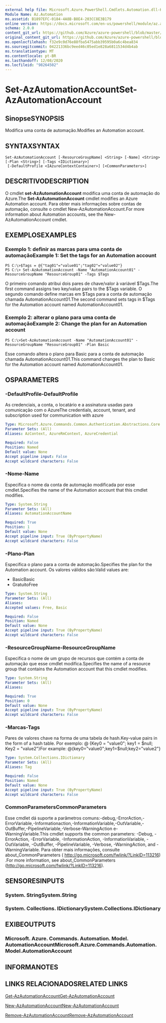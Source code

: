 ```yaml
---
external help file: Microsoft.Azure.PowerShell.Cmdlets.Automation.dll-Help.xml
Module Name: Az.Automation
ms.assetid: B1897EFC-0184-4A8B-B8E4-203CC8E3B179
online version: https://docs.microsoft.com/en-us/powershell/module/az.automation/set-azautomationaccount
schema: 2.0.0
content_git_url: https://github.com/Azure/azure-powershell/blob/master/src/Automation/Automation/help/Set-AzAutomationAccount.md
original_content_git_url: https://github.com/Azure/azure-powershell/blob/master/src/Automation/Automation/help/Set-AzAutomationAccount.md
ms.openlocfilehash: f32e9c0d76e88fba5475abb39595b0a6c4bea834
ms.sourcegitcommit: 04221336bc9eed46c05ed1e828a6811534d4b4ab
ms.translationtype: MT
ms.contentlocale: pt-BR
ms.lasthandoff: 12/08/2020
ms.locfileid: "98264502"
---
```

# <span data-ttu-id="db32c-101">Set-AzAutomationAccount</span><span class="sxs-lookup"><span data-stu-id="db32c-101">Set-AzAutomationAccount</span></span>

## <span data-ttu-id="db32c-102">Sinopse</span><span class="sxs-lookup"><span data-stu-id="db32c-102">SYNOPSIS</span></span>
<span data-ttu-id="db32c-103">Modifica uma conta de automação.</span><span class="sxs-lookup"><span data-stu-id="db32c-103">Modifies an Automation account.</span></span>

## <span data-ttu-id="db32c-104">SYNTAX</span><span class="sxs-lookup"><span data-stu-id="db32c-104">SYNTAX</span></span>

```
Set-AzAutomationAccount [-ResourceGroupName] <String> [-Name] <String> [-Plan <String>] [-Tags <IDictionary>]
 [-DefaultProfile <IAzureContextContainer>] [<CommonParameters>]
```

## <span data-ttu-id="db32c-105">DESCRITIVO</span><span class="sxs-lookup"><span data-stu-id="db32c-105">DESCRIPTION</span></span>
<span data-ttu-id="db32c-106">O cmdlet **set-AzAutomationAccount** modifica uma conta de automação do Azure.</span><span class="sxs-lookup"><span data-stu-id="db32c-106">The **Set-AzAutomationAccount** cmdlet modifies an Azure Automation account.</span></span>
<span data-ttu-id="db32c-107">Para obter mais informações sobre contas de automação, consulte o cmdlet New-AzAutomationAccount.</span><span class="sxs-lookup"><span data-stu-id="db32c-107">For more information about Automation accounts, see the New-AzAutomationAccount cmdlet.</span></span>

## <span data-ttu-id="db32c-108">EXEMPLOS</span><span class="sxs-lookup"><span data-stu-id="db32c-108">EXAMPLES</span></span>

### <span data-ttu-id="db32c-109">Exemplo 1: definir as marcas para uma conta de automação</span><span class="sxs-lookup"><span data-stu-id="db32c-109">Example 1: Set the tags for an Automation account</span></span>
```
PS C:\>$Tags = @{"tag01"="value01";"tag02"="value02"}
PS C:\> Set-AzAutomationAccount -Name "AutomationAccount01" -ResourceGroupName "ResourceGroup01" -Tags $Tags
```

<span data-ttu-id="db32c-110">O primeiro comando atribui dois pares de chave/valor à variável $Tags.</span><span class="sxs-lookup"><span data-stu-id="db32c-110">The first command assigns two key/value pairs to the $Tags variable.</span></span>
<span data-ttu-id="db32c-111">O segundo comando define marcas em $Tags para a conta de automação chamada AutomationAccount01.</span><span class="sxs-lookup"><span data-stu-id="db32c-111">The second command sets tags in $Tags for the Automation account named AutomationAccount01.</span></span>

### <span data-ttu-id="db32c-112">Exemplo 2: alterar o plano para uma conta de automação</span><span class="sxs-lookup"><span data-stu-id="db32c-112">Example 2: Change the plan for an Automation account</span></span>
```
PS C:\>Set-AzAutomationAccount -Name "AutomationAccount01" -ResourceGroupName "ResourceGroup01" -Plan Basic
```

<span data-ttu-id="db32c-113">Esse comando altera o plano para Basic para a conta de automação chamada AutomationAccount01.</span><span class="sxs-lookup"><span data-stu-id="db32c-113">This command changes the plan to Basic for the Automation account named AutomationAccount01.</span></span>

## <span data-ttu-id="db32c-114">OS</span><span class="sxs-lookup"><span data-stu-id="db32c-114">PARAMETERS</span></span>

### <span data-ttu-id="db32c-115">-DefaultProfile</span><span class="sxs-lookup"><span data-stu-id="db32c-115">-DefaultProfile</span></span>
<span data-ttu-id="db32c-116">As credenciais, a conta, o locatário e a assinatura usadas para comunicação com o Azure</span><span class="sxs-lookup"><span data-stu-id="db32c-116">The credentials, account, tenant, and subscription used for communication with azure</span></span>

```yaml
Type: Microsoft.Azure.Commands.Common.Authentication.Abstractions.Core.IAzureContextContainer
Parameter Sets: (All)
Aliases: AzContext, AzureRmContext, AzureCredential

Required: False
Position: Named
Default value: None
Accept pipeline input: False
Accept wildcard characters: False
```

### <span data-ttu-id="db32c-117">-Nome</span><span class="sxs-lookup"><span data-stu-id="db32c-117">-Name</span></span>
<span data-ttu-id="db32c-118">Especifica o nome da conta de automação modificada por esse cmdlet.</span><span class="sxs-lookup"><span data-stu-id="db32c-118">Specifies the name of the Automation account that this cmdlet modifies.</span></span>

```yaml
Type: System.String
Parameter Sets: (All)
Aliases: AutomationAccountName

Required: True
Position: 1
Default value: None
Accept pipeline input: True (ByPropertyName)
Accept wildcard characters: False
```

### <span data-ttu-id="db32c-119">-Plano</span><span class="sxs-lookup"><span data-stu-id="db32c-119">-Plan</span></span>
<span data-ttu-id="db32c-120">Especifica o plano para a conta de automação.</span><span class="sxs-lookup"><span data-stu-id="db32c-120">Specifies the plan for the Automation account.</span></span>
<span data-ttu-id="db32c-121">Os valores válidos são:</span><span class="sxs-lookup"><span data-stu-id="db32c-121">Valid values are:</span></span>
- <span data-ttu-id="db32c-122">Basic</span><span class="sxs-lookup"><span data-stu-id="db32c-122">Basic</span></span>
- <span data-ttu-id="db32c-123">Gratuito</span><span class="sxs-lookup"><span data-stu-id="db32c-123">Free</span></span>

```yaml
Type: System.String
Parameter Sets: (All)
Aliases:
Accepted values: Free, Basic

Required: False
Position: Named
Default value: None
Accept pipeline input: True (ByPropertyName)
Accept wildcard characters: False
```

### <span data-ttu-id="db32c-124">-ResourceGroupName</span><span class="sxs-lookup"><span data-stu-id="db32c-124">-ResourceGroupName</span></span>
<span data-ttu-id="db32c-125">Especifica o nome de um grupo de recursos que contém a conta de automação que esse cmdlet modifica.</span><span class="sxs-lookup"><span data-stu-id="db32c-125">Specifies the name of a resource group that contains the Automation account that this cmdlet modifies.</span></span>

```yaml
Type: System.String
Parameter Sets: (All)
Aliases:

Required: True
Position: 0
Default value: None
Accept pipeline input: True (ByPropertyName)
Accept wildcard characters: False
```

### <span data-ttu-id="db32c-126">-Marcas</span><span class="sxs-lookup"><span data-stu-id="db32c-126">-Tags</span></span>
<span data-ttu-id="db32c-127">Pares de valores chave na forma de uma tabela de hash.</span><span class="sxs-lookup"><span data-stu-id="db32c-127">Key-value pairs in the form of a hash table.</span></span> <span data-ttu-id="db32c-128">Por exemplo: @ {Key0 = "value0"; key1 = $null; Key2 = "value2"}</span><span class="sxs-lookup"><span data-stu-id="db32c-128">For example: @{key0="value0";key1=$null;key2="value2"}</span></span>

```yaml
Type: System.Collections.IDictionary
Parameter Sets: (All)
Aliases: Tag

Required: False
Position: Named
Default value: None
Accept pipeline input: True (ByPropertyName)
Accept wildcard characters: False
```

### <span data-ttu-id="db32c-129">CommonParameters</span><span class="sxs-lookup"><span data-stu-id="db32c-129">CommonParameters</span></span>
<span data-ttu-id="db32c-130">Esse cmdlet dá suporte a parâmetros comuns:-debug,-ErrorAction,-ErrorVariable,-Informationaction,-InformationVariable,-OutVariable,-OutBuffer,-PipelineVariable,-Verbose-WarningAction e-WarningVariable.</span><span class="sxs-lookup"><span data-stu-id="db32c-130">This cmdlet supports the common parameters: -Debug, -ErrorAction, -ErrorVariable, -InformationAction, -InformationVariable, -OutVariable, -OutBuffer, -PipelineVariable, -Verbose, -WarningAction, and -WarningVariable.</span></span> <span data-ttu-id="db32c-131">Para obter mais informações, consulte about_CommonParameters ( http://go.microsoft.com/fwlink/?LinkID=113216) .</span><span class="sxs-lookup"><span data-stu-id="db32c-131">For more information, see about_CommonParameters (http://go.microsoft.com/fwlink/?LinkID=113216).</span></span>

## <span data-ttu-id="db32c-132">SENSORES</span><span class="sxs-lookup"><span data-stu-id="db32c-132">INPUTS</span></span>

### <span data-ttu-id="db32c-133">System. String</span><span class="sxs-lookup"><span data-stu-id="db32c-133">System.String</span></span>

### <span data-ttu-id="db32c-134">System. Collections. IDictionary</span><span class="sxs-lookup"><span data-stu-id="db32c-134">System.Collections.IDictionary</span></span>

## <span data-ttu-id="db32c-135">EXIBE</span><span class="sxs-lookup"><span data-stu-id="db32c-135">OUTPUTS</span></span>

### <span data-ttu-id="db32c-136">Microsoft. Azure. Commands. Automation. Model. AutomationAccount</span><span class="sxs-lookup"><span data-stu-id="db32c-136">Microsoft.Azure.Commands.Automation.Model.AutomationAccount</span></span>

## <span data-ttu-id="db32c-137">INFORMA</span><span class="sxs-lookup"><span data-stu-id="db32c-137">NOTES</span></span>

## <span data-ttu-id="db32c-138">LINKS RELACIONADOS</span><span class="sxs-lookup"><span data-stu-id="db32c-138">RELATED LINKS</span></span>

[<span data-ttu-id="db32c-139">Get-AzAutomationAccount</span><span class="sxs-lookup"><span data-stu-id="db32c-139">Get-AzAutomationAccount</span></span>](./Get-AzAutomationAccount.md)

[<span data-ttu-id="db32c-140">New-AzAutomationAccount</span><span class="sxs-lookup"><span data-stu-id="db32c-140">New-AzAutomationAccount</span></span>](./New-AzAutomationAccount.md)

[<span data-ttu-id="db32c-141">Remove-AzAutomationAccount</span><span class="sxs-lookup"><span data-stu-id="db32c-141">Remove-AzAutomationAccount</span></span>](./Remove-AzAutomationAccount.md)
